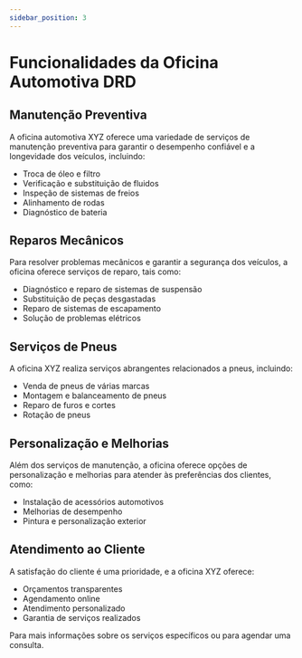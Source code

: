 ```yaml
---
sidebar_position: 3
---
```


# Funcionalidades da Oficina Automotiva DRD

## Manutenção Preventiva

A oficina automotiva XYZ oferece uma variedade de serviços de manutenção preventiva para garantir o desempenho confiável e a longevidade dos veículos, incluindo:

- Troca de óleo e filtro
- Verificação e substituição de fluidos
- Inspeção de sistemas de freios
- Alinhamento de rodas
- Diagnóstico de bateria

## Reparos Mecânicos

Para resolver problemas mecânicos e garantir a segurança dos veículos, a oficina oferece serviços de reparo, tais como:

- Diagnóstico e reparo de sistemas de suspensão
- Substituição de peças desgastadas
- Reparo de sistemas de escapamento
- Solução de problemas elétricos

## Serviços de Pneus

A oficina XYZ realiza serviços abrangentes relacionados a pneus, incluindo:

- Venda de pneus de várias marcas
- Montagem e balanceamento de pneus
- Reparo de furos e cortes
- Rotação de pneus

## Personalização e Melhorias

Além dos serviços de manutenção, a oficina oferece opções de personalização e melhorias para atender às preferências dos clientes, como:

- Instalação de acessórios automotivos
- Melhorias de desempenho
- Pintura e personalização exterior

## Atendimento ao Cliente

A satisfação do cliente é uma prioridade, e a oficina XYZ oferece:

- Orçamentos transparentes
- Agendamento online
- Atendimento personalizado
- Garantia de serviços realizados

Para mais informações sobre os serviços específicos ou para agendar uma consulta.
